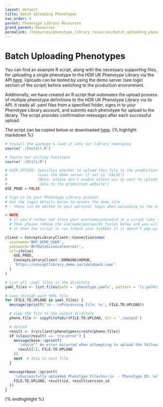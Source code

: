 ```yaml
---
layout: default
title: Batch Uploading Phenotypes
nav_order: 4
parent: Phenotype Library Resources
grand_parent: Resources
permalink: /resources/phenotype_library_resources/batch_uploading_phenotypes
---
```


# Batch Uploading Phenotypes 
You can find an example R script, along with the necessary supporting files, for uploading a single phenotype to the HDR UK Phenotype Library via the API [here](https://hdruk.app.box.com/folder/308904483606). Uploads can be tested by using the demo server (see login section of the script) before switching to the production environment.

Additionally, we have created an R script that automates the upload process of multiple phenotype definitions to the HDR UK Phenotype Library via its API. It reads all .yaml files from a specified folder, signs in to your Phenotype Library account, and submits each phenotype for upload to the library. The script provides confirmation messages after each successful upload.

The script can be copied below or downloaded [here](https://bhfdsc.github.io/documentation/assets/images/batch_upload_phenotypes.R). 
{% highlight markdown %}
```r
# Install the package & load it into our library namespace
source('./Install.R')

# Source our utility functions
source('./Utils.R')

# USER OPTION: Specifies whether to upload this file to the production server
#              (uses the demo server if set to `FALSE`)
#              (Note: please don't enable unless you do want to upload real
#               data to the production website!)
USE_PROD = FALSE

# Sign in to your Phenotype Library account
# Use the login details below to access the demo site
# - these can be edited to your personal login when uploading to the production server

# NOTE:
  # If you'd rather not store your username/password in a script like this out of security concerns
  # then please remove the username/passwords fields below and you will be prompted by GUI to enter
  # it when the script is ran (check your taskbar if it doesn't pop up immediately)

client = ConceptLibraryClient::Connection$new(
  username='BHF_DEMO_USER',
  password='BhfDataScienceCentre1!',
  url=ifelse(
    USE_PROD,
    ConceptLibraryClient::DOMAINS$HDRUK,
    'https://conceptlibrary.demo.saildatabank.com/'
  )
)

# List all .yaml files in the directory
yaml_files <- list.files(path = 'phenotype_yamls', pattern = '\\.ya?ml$', full.names = TRUE)

# Loop through each YAML file
for (FILE.TO.UPLOAD in yaml_files) {
  message(sprintf('\n---\nProcessing file: %s', FILE.TO.UPLOAD))

  # Copy the file to the output directory
  pheno.file <- copyFileToDir(FILE.TO.UPLOAD, dir = './output')

  # Upload
  result <- try(client$phenotypes$create(pheno.file))
  if (class(result) == 'try-error') {
    message(base::sprintf(
      '\n%s\n^^ An error occurred when attempting to upload the following file: %s',
      result[1], FILE.TO.UPLOAD
    ))
    next  # Skip to next file
  }

  message(base::sprintf(
    '\nSuccessfully uploaded Phenotype File<%s>:\n  - Phenotype ID: %s\n  - Phenotype Version ID: %d\n',
    FILE.TO.UPLOAD, result$id, result$version_id
  ))
}


```
{% endhighlight %}
